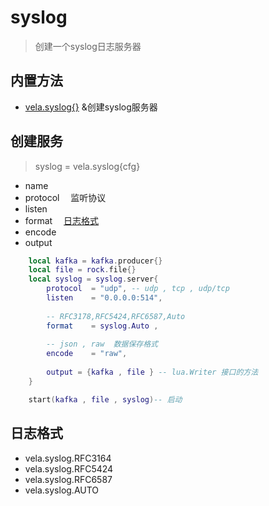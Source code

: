 # syslog
> 创建一个syslog日志服务器

## 内置方法
- [vela.syslog{}](#创建服务) &创建syslog服务器

## 创建服务 
> syslog = vela.syslog{cfg} <br />

- name
- protocol &emsp;监听协议
- listen
- format &emsp;[日志格式](#日志格式)
- encode
- output

```lua
    local kafka = kafka.producer{}
    local file = rock.file{}
    local syslog = syslog.server{
        protocol  = "udp", -- udp , tcp , udp/tcp
        listen    = "0.0.0.0:514",
        
        -- RFC3178,RFC5424,RFC6587,Auto
        format    = syslog.Auto ,
        
        -- json , raw  数据保存格式
        encode    = "raw", 
        
        output = {kafka , file } -- lua.Writer 接口的方法 
    }

    start(kafka , file , syslog)-- 启动
```

## 日志格式


- vela.syslog.RFC3164
- vela.syslog.RFC5424
- vela.syslog.RFC6587
- vela.syslog.AUTO
